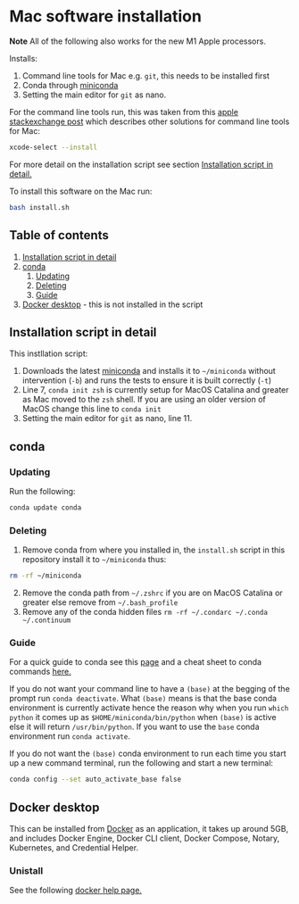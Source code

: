 # Mac software installation

**Note** All of the following also works for the new M1 Apple processors.

Installs:

1. Command line tools for Mac e.g. `git`, this needs to be installed first 
2. Conda through [miniconda](https://conda.io/projects/conda/en/latest/user-guide/install/macos.html#install-macos-silent)
3. Setting the main editor for `git` as nano.

For the command line tools run, this was taken from this [apple stackexchange post](https://apple.stackexchange.com/questions/254380/why-am-i-getting-an-invalid-active-developer-path-when-attempting-to-use-git-a) which describes other solutions for command line tools for Mac:

``` bash
xcode-select --install
```

For more detail on the installation script see section [Installation script in detail.](#installation-script-in-detail)


To install this software on the Mac run:
``` bash
bash install.sh
```

## Table of contents

1. [Installation script in detail](#installation-script-in-detail)
2. [conda](#conda)
    1. [Updating](#updating)
    2. [Deleting](#deleting)
    3. [Guide](#guide)
3. [Docker desktop](#docker-desktop) - this is not installed in the script

## Installation script in detail

This instllation script:

1. Downloads the latest [miniconda](https://conda.io/projects/conda/en/latest/user-guide/install/macos.html#install-macos-silent) and installs it to `~/miniconda` without intervention (`-b`) and runs the tests to ensure it is built correctly (`-t`)
2. Line 7, `conda init zsh` is currently setup for MacOS Catalina and greater as Mac moved to the `zsh` shell. If you are using an older version of MacOS change this line to `conda init`
3. Setting the main editor for `git` as nano, line 11.

## conda

### Updating

Run the following:
``` bash
conda update conda
```

### Deleting 

1. Remove conda from where you installed in, the `install.sh` script in this repository install it to `~/miniconda` thus:
``` bash
rm -rf ~/miniconda
```
2. Remove the conda path from `~/.zshrc` if you are on MacOS Catalina or greater else remove from `~/.bash_profile`
3. Remove any of the conda hidden files `rm -rf ~/.condarc ~/.conda ~/.continuum`

### Guide

For a quick guide to conda see this [page](https://conda.io/projects/conda/en/latest/user-guide/getting-started.html) and a cheat sheet to conda commands [here.](https://docs.conda.io/projects/conda/en/latest/user-guide/cheatsheet.html)

If you do not want your command line to have a `(base)` at the begging of the prompt run `conda deactivate`. What `(base)` means is that the base conda environment is currently activate hence the reason why when you run `which python` it comes up as `$HOME/miniconda/bin/python` when `(base)` is active else it will return `/usr/bin/python`. If you want to use the `base` conda environment run `conda activate`.

If you do not want the `(base)` conda environment to run each time you start up a new command terminal, run the following and start a new terminal:
``` bash
conda config --set auto_activate_base false
```

## Docker desktop

This can be installed from [Docker](https://docs.docker.com/docker-for-mac/install/) as an application, it takes up around 5GB, and includes Docker Engine, Docker CLI client, Docker Compose, Notary, Kubernetes, and Credential Helper.

### Unistall

See the following [docker help page.](https://docs.docker.com/docker-for-mac/install/#uninstall-docker-desktop)

